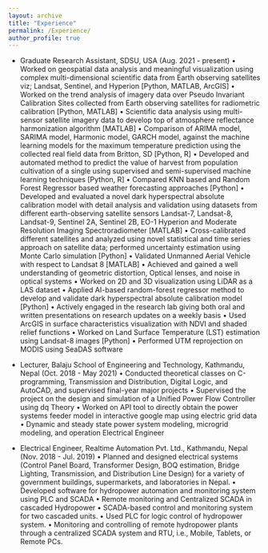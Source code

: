 ```yaml
---
layout: archive
title: "Experience"
permalink: /Experience/
author_profile: true
---
```


* Graduate Research Assistant, SDSU, USA (Aug. 2021 - present)
   •	Worked on geospatial data analysis and meaningful visualization using complex multi-dimensional scientific data from Earth observing satellites viz; Landsat,           Sentinel, and Hyperion [Python, MATLAB, ArcGIS]
   •	Worked on the trend analysis of imagery data over Pseudo Invariant Calibration Sites collected  from Earth observing satellites for radiometric calibration             [Python, MATLAB]
   •	Scientific data analysis using multi-sensor satellite imagery data to develop top of atmosphere reflectance harmonization algorithm  [MATLAB]
   •	Comparison of ARIMA model, SARIMA model, Harmonic model, GARCH model, against the machine learning models for the maximum temperature prediction using the             collected real field data from Britton, SD  [Python, R]
   •	Developed and automated method to predict the value of harvest from population cultivation of a single  using supervised and semi-supervised machine learning           techniques [Python, R]
   •	Compared KNN based and Random Forest Regressor based weather forecasting approaches [Python]
   •	Developed and evaluated a novel dark hyperspectral absolute calibration model with detail analysis and validation using datasets from different earth-observing         satellite sensors Landsat-7, Landsat-8, Landsat-9, Sentinel 2A, Sentinel 2B, EO-1 Hyperion and Moderate Resolution Imaging Spectroradiometer [MATLAB]
   •	Cross-calibrated different satellites and analyzed using novel statistical and time series approach on satellite data; performed uncertainty estimation using           Monte Carlo simulation [Python]
   •	Validated Unmanned Aerial Vehicle with respect to Landsat 8 [MATLAB]
   •	Achieved and gained a well understanding of geometric distortion, Optical lenses, and noise in optical systems 
   •	Worked on 2D and 3D visualization using LiDAR as a LAS dataset 
   •	Applied AI-based random-forest regressor method to develop and validate dark hyperspectral absolute calibration model [Python]
   •	Actively engaged in the research lab giving both oral and written presentations on research updates on a weekly basis
   •	Used ArcGIS in surface characteristics visualization with NDVI  and shaded relief functions
   •	Worked on Land Surface Temperature (LST) estimation using Landsat-8 images [Python]
   •	Performed UTM reprojection on MODIS using SeaDAS software


* Lecturer, Balaju School of Engineering and Technology, Kathmandu, Nepal (Oct. 2018 - May 2021)
   •	Conducted theoretical classes on C-programming, Transmission and Distribution, Digital Logic, and AutoCAD, and supervised final-year major projects
   •	Supervised the project on the design and simulation of a Unified Power Flow Controller using dq Theory
   •	Worked on API tool to directly obtain the power systems feeder model in interactive google map using electric grid data
   •	Dynamic and steady state power system modeling, microgrid modeling, and operation Electrical Engineer


* Electrical Engineer, Realtime Automation Pvt. Ltd., Kathmandu, Nepal (Nov. 2018 - Jul. 2019)
   •	Planned and designed electrical systems (Control Panel Board, Transformer Design, BOQ estimation, Bridge Lighting, Transmission, and Distribution Line Design)         for a variety of government buildings, supermarkets, and laboratories in Nepal.
   •	Developed software for hydropower automation and monitoring system using PLC and SCADA
   •	Remote monitoring and Centralized SCADA in cascaded Hydropower
   •	SCADA-based control and monitoring system for two cascaded units.
   •	Used PLC for logic control of hydropower system.
   •	Monitoring and controlling of remote hydropower plants through a centralized SCADA system and RTU, i.e., Mobile, Tablets, or Remote PCs.

